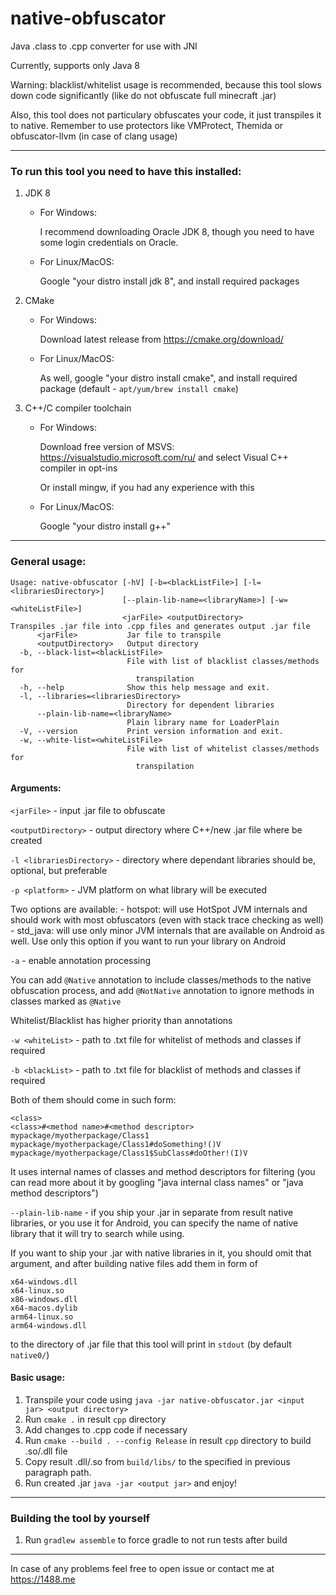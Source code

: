 # native-obfuscator
Java .class to .cpp converter for use with JNI

Currently, supports only Java 8

Warning: blacklist/whitelist usage is recommended, because this tool slows down code significantly (like do not obfuscate full minecraft .jar)

Also, this tool does not particulary obfuscates your code, it just transpiles it to native. Remember to use protectors like VMProtect, Themida or obfuscator-llvm (in case of clang usage)

---

### To run this tool you need to have this installed:
1. JDK 8

    - For Windows:
        
        I recommend downloading Oracle JDK 8, though you need to have some login credentials on Oracle.
    - For Linux/MacOS:
    
        Google "your distro install jdk 8", and install required packages
2. CMake
   
    - For Windows:
     
        Download latest release from https://cmake.org/download/
    
    - For Linux/MacOS:
    
        As well, google "your distro install cmake", and install required package (default - `apt/yum/brew install cmake`)
3. C++/C compiler toolchain

    - For Windows:
    
        Download free version of MSVS: https://visualstudio.microsoft.com/ru/
        and select Visual C++ compiler in opt-ins
      
        Or install mingw, if you had any experience with this
     
    - For Linux/MacOS:
        
        Google "your distro install g++"
      
---

### General usage:
```
Usage: native-obfuscator [-hV] [-b=<blackListFile>] [-l=<librariesDirectory>]
                         [--plain-lib-name=<libraryName>] [-w=<whiteListFile>]
                         <jarFile> <outputDirectory>
Transpiles .jar file into .cpp files and generates output .jar file
      <jarFile>           Jar file to transpile
      <outputDirectory>   Output directory
  -b, --black-list=<blackListFile>
                          File with list of blacklist classes/methods for
                            transpilation
  -h, --help              Show this help message and exit.
  -l, --libraries=<librariesDirectory>
                          Directory for dependent libraries
      --plain-lib-name=<libraryName>
                          Plain library name for LoaderPlain
  -V, --version           Print version information and exit.
  -w, --white-list=<whiteListFile>
                          File with list of whitelist classes/methods for
                            transpilation
```

#### Arguments:
`<jarFile>` - input .jar file to obfuscate

`<outputDirectory>` - output directory where C++/new .jar file where be created

`-l <librariesDirectory>` - directory where dependant libraries should be, optional, but preferable

`-p <platform>` - JVM platform on what library will be executed

Two options are available:
    - hotspot: will use HotSpot JVM internals and should work with most obfuscators (even with stack trace checking as well)
    - std_java: will use only minor JVM internals that are available on Android as well. Use only this option if you want to run your library on Android

`-a` - enable annotation processing

You can add `@Native` annotation to include classes/methods to the native obfuscation process, and add `@NotNative` annotation to ignore methods in classes marked as `@Native`

Whitelist/Blacklist has higher priority than annotations

`-w <whiteList>` - path to .txt file for whitelist of methods and classes if required

`-b <blackList>` - path to .txt file for blacklist of methods and classes if required

Both of them should come in such form:
```
<class>
<class>#<method name>#<method descriptor>
mypackage/myotherpackage/Class1
mypackage/myotherpackage/Class1#doSomething!()V
mypackage/myotherpackage/Class1$SubClass#doOther!(I)V
```
It uses internal names of classes and method descriptors for filtering (you can read more about it by googling "java internal class names" or "java method descriptors")

`--plain-lib-name` - if you ship your .jar in separate from result native libraries, or you use it for Android, you can specify the name of native library that it will try to search while using.

If you want to ship your .jar with native libraries in it, you should omit that argument, and after building native files add them in form of
```
x64-windows.dll
x64-linux.so
x86-windows.dll
x64-macos.dylib
arm64-linux.so
arm64-windows.dll
```
to the directory of .jar file that this tool will print in `stdout` (by default `native0/`)

#### Basic usage:
1. Transpile your code using `java -jar native-obfuscator.jar <input jar> <output directory>`
2. Run `cmake .` in result `cpp` directory
3. Add changes to .cpp code if necessary
4. Run `cmake --build . --config Release` in result `cpp` directory to build .so/.dll file
5. Copy result .dll/.so from `build/libs/` to the specified in previous paragraph path.
6. Run created .jar `java -jar <output jar>` and enjoy!

---

### Building the tool by yourself
1. Run `gradlew assemble` to force gradle to not run tests after build

---

In case of any problems feel free to open issue or contact me at https://1488.me
